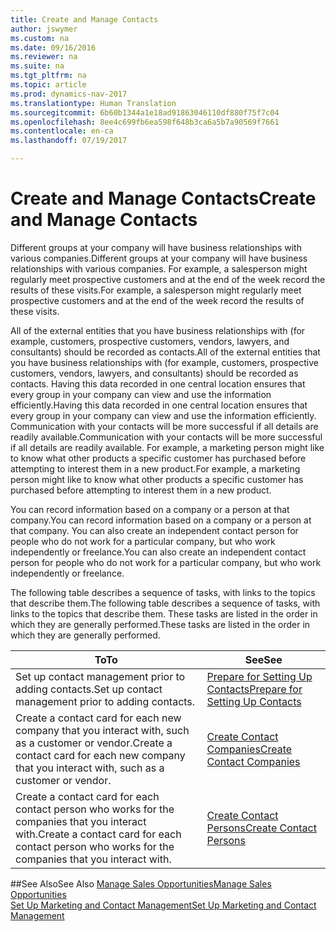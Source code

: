 ```yaml
---
title: Create and Manage Contacts
author: jswymer
ms.custom: na
ms.date: 09/16/2016
ms.reviewer: na
ms.suite: na
ms.tgt_pltfrm: na
ms.topic: article
ms.prod: dynamics-nav-2017
ms.translationtype: Human Translation
ms.sourcegitcommit: 6b60b1344a1e18ad91863046110df880f75f7c04
ms.openlocfilehash: 8ee4c699fb6ea598f648b3ca6a5b7a90569f7661
ms.contentlocale: en-ca
ms.lasthandoff: 07/19/2017

---
```

# <a name="create-and-manage-contacts"></a><span data-ttu-id="ab0c0-102">Create and Manage Contacts</span><span class="sxs-lookup"><span data-stu-id="ab0c0-102">Create and Manage Contacts</span></span>
<span data-ttu-id="ab0c0-103">Different groups at your company will have business relationships with various companies.</span><span class="sxs-lookup"><span data-stu-id="ab0c0-103">Different groups at your company will have business relationships with various companies.</span></span> <span data-ttu-id="ab0c0-104">For example, a salesperson might regularly meet prospective customers and at the end of the week record the results of these visits.</span><span class="sxs-lookup"><span data-stu-id="ab0c0-104">For example, a salesperson might regularly meet prospective customers and at the end of the week record the results of these visits.</span></span>

<span data-ttu-id="ab0c0-105">All of the external entities that you have business relationships with (for example, customers, prospective customers, vendors, lawyers, and consultants) should be recorded as contacts.</span><span class="sxs-lookup"><span data-stu-id="ab0c0-105">All of the external entities that you have business relationships with (for example, customers, prospective customers, vendors, lawyers, and consultants) should be recorded as contacts.</span></span> <span data-ttu-id="ab0c0-106">Having this data recorded in one central location ensures that every group in your company can view and use the information efficiently.</span><span class="sxs-lookup"><span data-stu-id="ab0c0-106">Having this data recorded in one central location ensures that every group in your company can view and use the information efficiently.</span></span> <span data-ttu-id="ab0c0-107">Communication with your contacts will be more successful if all details are readily available.</span><span class="sxs-lookup"><span data-stu-id="ab0c0-107">Communication with your contacts will be more successful if all details are readily available.</span></span> <span data-ttu-id="ab0c0-108">For example, a marketing person might like to know what other products a specific customer has purchased before attempting to interest them in a new product.</span><span class="sxs-lookup"><span data-stu-id="ab0c0-108">For example, a marketing person might like to know what other products a specific customer has purchased before attempting to interest them in a new product.</span></span>

<span data-ttu-id="ab0c0-109">You can record information based on a company or a person at that company.</span><span class="sxs-lookup"><span data-stu-id="ab0c0-109">You can record information based on a company or a person at that company.</span></span> <span data-ttu-id="ab0c0-110">You can also create an independent contact person for people who do not work for a particular company, but who work independently or freelance.</span><span class="sxs-lookup"><span data-stu-id="ab0c0-110">You can also create an independent contact person for people who do not work for a particular company, but who work independently or freelance.</span></span>

<span data-ttu-id="ab0c0-111">The following table describes a sequence of tasks, with links to the topics that describe them.</span><span class="sxs-lookup"><span data-stu-id="ab0c0-111">The following table describes a sequence of tasks, with links to the topics that describe them.</span></span> <span data-ttu-id="ab0c0-112">These tasks are listed in the order in which they are generally performed.</span><span class="sxs-lookup"><span data-stu-id="ab0c0-112">These tasks are listed in the order in which they are generally performed.</span></span>

|<span data-ttu-id="ab0c0-113">To</span><span class="sxs-lookup"><span data-stu-id="ab0c0-113">To</span></span> |<span data-ttu-id="ab0c0-114">See</span><span class="sxs-lookup"><span data-stu-id="ab0c0-114">See</span></span> |
|---|----|
|<span data-ttu-id="ab0c0-115">Set up contact management prior to adding contacts.</span><span class="sxs-lookup"><span data-stu-id="ab0c0-115">Set up contact management prior to adding contacts.</span></span>|[<span data-ttu-id="ab0c0-116">Prepare for Setting Up Contacts</span><span class="sxs-lookup"><span data-stu-id="ab0c0-116">Prepare for Setting Up Contacts</span></span>](marketing-setup-contacts.md)|
|<span data-ttu-id="ab0c0-117">Create a contact card for each new company that you interact with, such as a customer or vendor.</span><span class="sxs-lookup"><span data-stu-id="ab0c0-117">Create a contact card for each new company that you interact with, such as a customer or vendor.</span></span>|[<span data-ttu-id="ab0c0-118">Create Contact Companies</span><span class="sxs-lookup"><span data-stu-id="ab0c0-118">Create Contact Companies</span></span>](marketing-create-contact-companies.md)|
|<span data-ttu-id="ab0c0-119">Create a contact card for each contact person who works for the companies that you interact with.</span><span class="sxs-lookup"><span data-stu-id="ab0c0-119">Create a contact card for each contact person who works for the companies that you interact with.</span></span>|[<span data-ttu-id="ab0c0-120">Create Contact Persons</span><span class="sxs-lookup"><span data-stu-id="ab0c0-120">Create Contact Persons</span></span>](marketing-create-contact-persons.md)|

##<a name="see-also"></a><span data-ttu-id="ab0c0-121">See Also</span><span class="sxs-lookup"><span data-stu-id="ab0c0-121">See Also</span></span>
[<span data-ttu-id="ab0c0-122">Manage Sales Opportunities</span><span class="sxs-lookup"><span data-stu-id="ab0c0-122">Manage Sales Opportunities</span></span>](marketing-manage-sales-opportunities.md)  
[<span data-ttu-id="ab0c0-123">Set Up Marketing and Contact Management</span><span class="sxs-lookup"><span data-stu-id="ab0c0-123">Set Up Marketing and Contact Management</span></span>](marketing-setup-marketing.md)  

